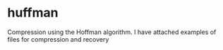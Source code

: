 # huffman

Compression using the Hoffman algorithm.
I have attached examples of files for compression and recovery
